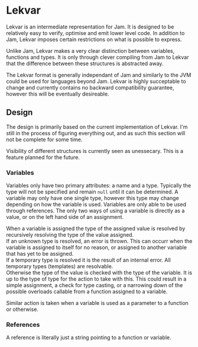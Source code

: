 # Lekvar

Lekvar is an intermediate representation for Jam. It is designed to be relatively easy to verify, optimise and emit lower level code. In addition to Jam, Lekvar imposes certain restrictions on what is possible to express.

Unlike Jam, Lekvar makes a very clear distinction between variables, functions and types. It is only through clever compiling from Jam to Lekvar that the difference between these structures is abstracted away.

The Lekvar format is generally independant of Jam and similarly to the JVM could be used for languages beyond Jam. Lekvar is highly succeptable to change and currently contains no backward compatibility guarantee, however this will be eventually desireable.

## Design

The design is primarily based on the current implementation of Lekvar. I'm still in the process of figuring everything out, and as such this section will not be complete for some time.

Visibility of different structures is currently seen as unessecary. This is a feature planned for the future.

### Variables

Variables only have two primary attributes: a name and a type. Typically the type will not be specified and remain `null` until it can be determined. A variable may only have one single type, however this type may change depending on how the variable is used. Variables are only able to be used through references. The only two ways of using a variable is directly as a value, or on the left hand side of an assignment.

When a variable is assigned the type of the assigned value is resolved by recursively resolving the type of the value assigned.  
If an unknown type is resolved, an error is thrown. This can occurr when the variable is assigned to itself for no reason, or assigned to another variable that has yet to be assigned.  
If a temporary type is resolved it is the result of an internal error. All temporary types (templates) are resolvable.  
Otherwise the type of the value is checked with the type of the variable. It is up to the type of type for the action to take with this. This could result in a simple assignment, a check for type casting, or a narrowing down of the possible overloads callable from a function assigned to a variable.

Similar action is taken when a variable is used as a parameter to a function or otherwise.

### References

A reference is literally just a string pointing to a function or variable.
